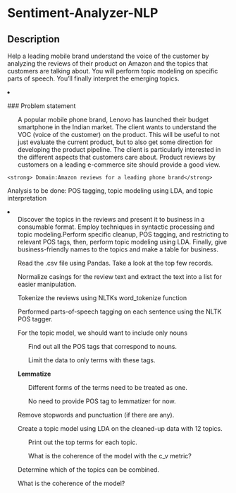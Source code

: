 # Sentiment-Analyzer-NLP
## Description
<p>Help a leading mobile brand understand the voice of the customer by analyzing the reviews of their product on Amazon and the topics that customers are talking about. You will perform topic modeling on specific parts of speech. You’ll finally interpret the emerging topics. 
</p>
<li>
  <p>### Problem statement</p>
  <ul>
     A popular mobile phone brand, Lenovo has launched their budget smartphone in the Indian market. The client wants to understand the VOC (voice of the customer) on the product. This will be useful to not just evaluate the current product, but to also get some direction for developing the product pipeline. The client is particularly interested in the different aspects that customers care about. Product reviews by customers on a leading e-commerce site should provide a good view.
  </ul>
 
    <strong> Domain:Amazon reviews for a leading phone brand</strong>
    
   
  <p> Analysis to be done: POS tagging, topic modeling using LDA, and topic interpretation</p>
  
  <li>
  <ul>Discover the topics in the reviews and present it to business in a consumable format. Employ techniques in syntactic processing and topic modeling.Perform specific cleanup, POS tagging, and restricting to relevant POS tags, then, perform topic modeling using LDA. Finally, give business-friendly names to the topics and make a table for business. </ul>
  <ul> Read the .csv file using Pandas. Take a look at the top few records.</ul>
  <ul>Normalize casings for the review text and extract the text into a list for easier manipulation. </ul>
  <ul> Tokenize the reviews using NLTKs word_tokenize function</ul>
  <ul> Performed parts-of-speech tagging on each sentence using the NLTK POS tagger.</ul>
  <ul>For the topic model, we should  want to include only nouns
    <ol> Find out all the POS tags that correspond to nouns.</ol>
    <ol> Limit the data to only terms with these tags.</ol>
  
  </ul>
  <ul><strong> Lemmatize </strong>
  <ol> Different forms of the terms need to be treated as one.</ol>
  <ol> No need to provide POS tag to lemmatizer for now.</ol>
  
</ul>

<ul> Remove stopwords and punctuation (if there are any).  </ul>
<ul> Create a topic model using LDA on the cleaned-up data with 12 topics.
  <ol>Print out the top terms for each topic. </ol>
  <ol>What is the coherence of the model with the c_v metric? </ol>
</ul>


<ul> Determine which of the topics can be combined. </ul>
<ul>What is the coherence of the model? </ul>





  
  
  </li>
  
  </li>
